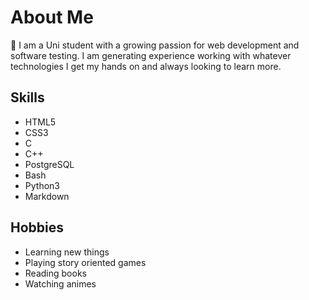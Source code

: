 # About Me

🚀 I am a Uni student with a growing passion for web development and software testing. I am generating experience working with whatever technologies I get my hands on and always looking to learn more.

## Skills
- HTML5
- CSS3
- C
- C++
- PostgreSQL
- Bash
- Python3
- Markdown


## Hobbies
- Learning new things
- Playing story oriented games
- Reading books
- Watching animes

